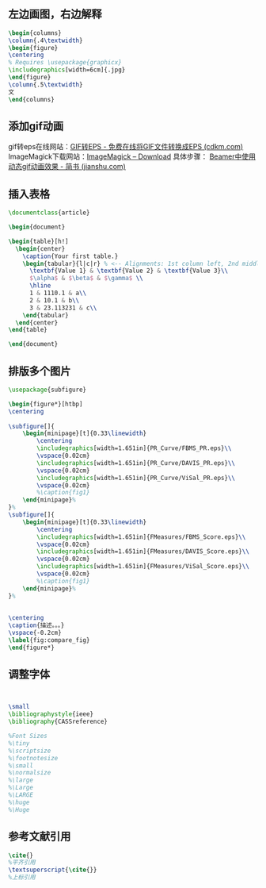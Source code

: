 ## 左边画图，右边解释
```latex
\begin{columns}
\column{.4\textwidth}
\begin{figure}
\centering
% Requires \usepackage{graphicx}
\includegraphics[width=6cm]{.jpg}
\end{figure}
\column{.5\textwidth}
文
\end{columns}
```

## 添加gif动画
gif转eps在线网站：[GIF转EPS - 免费在线将GIF文件转换成EPS (cdkm.com)](https://cdkm.com/cn/gif-to-eps)
ImageMagick下载网站：[ImageMagick – Download](https://www.imagemagick.org/script/download.php#windows)
具体步骤：
[Beamer中使用动态gif动画效果 - 简书 (jianshu.com)](https://www.jianshu.com/p/bf9859de1962)

## 插入表格
```latex
\documentclass{article}

\begin{document}

\begin{table}[h!]
  \begin{center}
    \caption{Your first table.}
    \begin{tabular}{l|c|r} % <-- Alignments: 1st column left, 2nd middle and 3rd right, with vertical lines in between
      \textbf{Value 1} & \textbf{Value 2} & \textbf{Value 3}\\
      $\alpha$ & $\beta$ & $\gamma$ \\
      \hline
      1 & 1110.1 & a\\
      2 & 10.1 & b\\
      3 & 23.113231 & c\\
    \end{tabular}
  \end{center}
\end{table}

\end{document}

```

## 排版多个图片
```latex
\usepackage{subfigure}

\begin{figure*}[htbp]
\centering
 
\subfigure[]{
    \begin{minipage}[t]{0.33\linewidth}
        \centering
        \includegraphics[width=1.651in]{PR_Curve/FBMS_PR.eps}\\
        \vspace{0.02cm}
        \includegraphics[width=1.651in]{PR_Curve/DAVIS_PR.eps}\\
        \vspace{0.02cm}
        \includegraphics[width=1.651in]{PR_Curve/ViSal_PR.eps}\\
        \vspace{0.02cm}
        %\caption{fig1}
    \end{minipage}%
}%
\subfigure[]{
    \begin{minipage}[t]{0.33\linewidth}
        \centering
        \includegraphics[width=1.651in]{FMeasures/FBMS_Score.eps}\\
        \vspace{0.02cm}
        \includegraphics[width=1.651in]{FMeasures/DAVIS_Score.eps}\\
        \vspace{0.02cm}
        \includegraphics[width=1.651in]{FMeasures/ViSal_Score.eps}\\
        \vspace{0.02cm}
        %\caption{fig1}
    \end{minipage}%
}%
 
 
\centering
\caption{描述。。。}
\vspace{-0.2cm}
\label{fig:compare_fig}
\end{figure*}
```

## 调整字体
```latex


\small  
\bibliographystyle{ieee}  
\bibliography{CASSreference}

%Font Sizes  
%\tiny  
%\scriptsize  
%\footnotesize  
%\small  
%\normalsize  
%\large  
%\Large  
%\LARGE  
%\huge  
%\Huge
```

## 参考文献引用
```latex
\cite{}
%平齐引用
\textsuperscript{\cite{}}
%上标引用
```